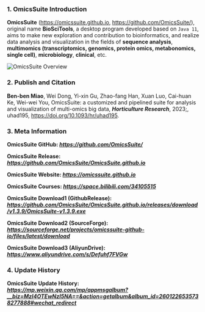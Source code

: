 ### 1. OmicsSuite Introduction
**OmicsSuite** (https://omicssuite.github.io, https://github.com/OmicsSuite/), original name **BioSciTools**, a desktop program developed based on `Java 11`, aims to make new exploration and contribution to bioinformatics, and realize data analysis and visualization in the fields of **sequence analysis**, **multimomics (transcriptomics, genomics, protein omics, metabonomics, single cell)**, **microbiology**, **clinical**, etc.

![OmicsSuite Overview](https://mmbiz.qpic.cn/mmbiz_png/2kzTYj03uPChs9VVPiakP6YIAfLqSIWTKj2n5KWHEsVXhep3cibA8IvyFv1ZgmiakBSIbpyxgA3ILZl7Wv04ybxPQ/640?wx_fmt=png&wxfrom=5&wx_lazy=1&wx_co=1)

### 2. Publish and Citation
**Ben-ben Miao**, Wei Dong, Yi-xin Gu, Zhao-fang Han, Xuan Luo, Cai-huan Ke, Wei-wei You, OmicsSuite: a customized and pipelined suite for analysis and visualization of multi-omics big data, **_Horticulture Research_**, 2023;, uhad195, https://doi.org/10.1093/hr/uhad195.

### 3. Meta Information
**OmicsSuite GitHub: _https://github.com/OmicsSuite/_**

**OmicsSuite Release: _https://github.com/OmicsSuite/OmicsSuite.github.io_**

**OmicsSuite Website: _https://omicssuite.github.io_**

**OmicsSuite Courses: _https://space.bilibili.com/34105515_**

**OmicsSuite Download1 (GithubRelease): _https://github.com/OmicsSuite/OmicsSuite.github.io/releases/download/v1.3.9/OmicsSuite-v1.3.9.exe_**

**OmicsSuite Download2 (SourceForge): _https://sourceforge.net/projects/omicssuite-github-io/files/latest/download_**

**OmicsSuite Download3 (AliyunDrive): _https://www.aliyundrive.com/s/Defuhf7FVGw_**

### 4. Update History
**OmicsSuite Update History: _https://mp.weixin.qq.com/mp/appmsgalbum?__biz=MzI4OTEwNzI5NA==&action=getalbum&album_id=2601226535738277888#wechat_redirect_**
